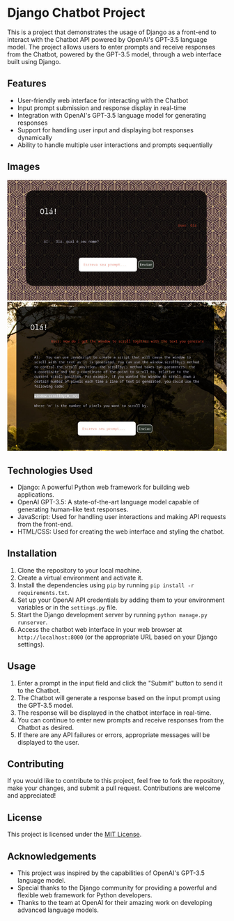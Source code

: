 # Django Chatbot Project

This is a project that demonstrates the usage of Django as a front-end to interact with the Chatbot API powered by OpenAI's GPT-3.5 language model. The project allows users to enter prompts and receive responses from the Chatbot, powered by the GPT-3.5 model, through a web interface built using Django.

## Features

- User-friendly web interface for interacting with the Chatbot
- Input prompt submission and response display in real-time
- Integration with OpenAI's GPT-3.5 language model for generating responses
- Support for handling user input and displaying bot responses dynamically
- Ability to handle multiple user interactions and prompts sequentially

## Images

<img title="a title" alt="Alt text" src="Chatbot_Django/images/a.png">
<img title="a title" alt="Alt text" src="Chatbot_Django/images/b.jpg">


## Technologies Used

- Django: A powerful Python web framework for building web applications.
- OpenAI GPT-3.5: A state-of-the-art language model capable of generating human-like text responses.
- JavaScript: Used for handling user interactions and making API requests from the front-end.
- HTML/CSS: Used for creating the web interface and styling the chatbot.

## Installation

1. Clone the repository to your local machine.
2. Create a virtual environment and activate it.
3. Install the dependencies using `pip` by running `pip install -r requirements.txt`.
4. Set up your OpenAI API credentials by adding them to your environment variables or in the `settings.py` file.
5. Start the Django development server by running `python manage.py runserver`.
6. Access the chatbot web interface in your web browser at `http://localhost:8000` (or the appropriate URL based on your Django settings).

## Usage

1. Enter a prompt in the input field and click the "Submit" button to send it to the Chatbot.
2. The Chatbot will generate a response based on the input prompt using the GPT-3.5 model.
3. The response will be displayed in the chatbot interface in real-time.
4. You can continue to enter new prompts and receive responses from the Chatbot as desired.
5. If there are any API failures or errors, appropriate messages will be displayed to the user.

## Contributing

If you would like to contribute to this project, feel free to fork the repository, make your changes, and submit a pull request. Contributions are welcome and appreciated!

## License

This project is licensed under the [MIT License](LICENSE).

## Acknowledgements

- This project was inspired by the capabilities of OpenAI's GPT-3.5 language model.
- Special thanks to the Django community for providing a powerful and flexible web framework for Python developers.
- Thanks to the team at OpenAI for their amazing work on developing advanced language models.
